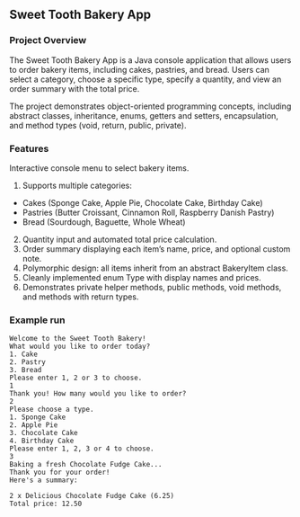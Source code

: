## Sweet Tooth Bakery App

### Project Overview
The Sweet Tooth Bakery App is a Java console application that allows users to order bakery items, including cakes, pastries, and bread. Users can select a category, choose a specific type, specify a quantity, and view an order summary with the total price.

The project demonstrates object-oriented programming concepts, including abstract classes, inheritance, enums, getters and setters, encapsulation, and method types (void, return, public, private).

### Features
Interactive console menu to select bakery items.

1. Supports multiple categories:

- Cakes (Sponge Cake, Apple Pie, Chocolate Cake, Birthday Cake)
- Pastries (Butter Croissant, Cinnamon Roll, Raspberry Danish Pastry)
- Bread (Sourdough, Baguette, Whole Wheat)

2. Quantity input and automated total price calculation.
3. Order summary displaying each item’s name, price, and optional custom note.
4. Polymorphic design: all items inherit from an abstract BakeryItem class.
5. Cleanly implemented enum Type with display names and prices.
6. Demonstrates private helper methods, public methods, void methods, and methods with return types.

### Example run

```
Welcome to the Sweet Tooth Bakery!
What would you like to order today?
1. Cake
2. Pastry
3. Bread
Please enter 1, 2 or 3 to choose.
1
Thank you! How many would you like to order?
2
Please choose a type.
1. Sponge Cake
2. Apple Pie
3. Chocolate Cake
4. Birthday Cake
Please enter 1, 2, 3 or 4 to choose.
3
Baking a fresh Chocolate Fudge Cake...
Thank you for your order!
Here's a summary:

2 x Delicious Chocolate Fudge Cake (6.25)
Total price: 12.50
```